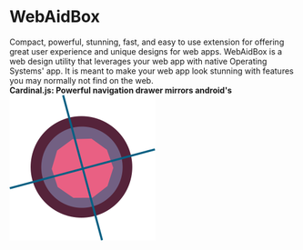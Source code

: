 # WebAidBox
Compact, powerful, stunning, fast, and easy to use extension for offering great user experience and unique designs for web apps. 
WebAidBox is a web design utility that leverages your web app with native Operating Systems' app. It is meant to make your web app look stunning with features you may normally not find on the web.  
**Cardinal.js: Powerful navigation drawer mirrors android's**  
![Cardinal logo](https://github.com/CalebPitan/WebAidBox/blob/master/Navigation/img/cardinalX256.png)
